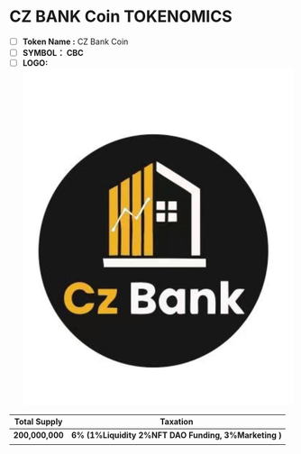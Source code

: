 # CZ BANK Coin TOKENOMICS

* [ ] **Token Name :** CZ Bank Coin
* [ ] **SYMBOL：  CBC**
* [ ] **LOGO:** ![](.gitbook/assets/NEWLOGO.png)

|   Total Supply  |                        Taxation                       |
| :-------------: | :---------------------------------------------------: |
| **200,000,000** | **6% (1%Liquidity 2%NFT DAO Funding, 3%Marketing )**  |
|                 |                                                       |
